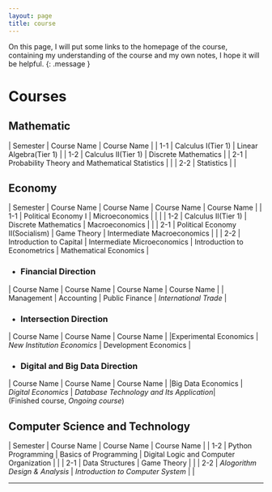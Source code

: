 ```yaml
---
layout: page
title: course
---
```

On this page, I will put some links to the homepage of the course, containing my understanding of the course and my own notes, I hope it will be helpful.
{: .message }   

# Courses  
## Mathematic     
| Semester | Course Name | Course Name |
| 1-1 | Calculus Ⅰ(Tier 1) | Linear Algebra(Tier 1) |
| 1-2 | Calculus Ⅱ(Tier 1) | Discrete Mathematics |
| 2-1 | Probability Theory and Mathematical Statistics | |
| 2-2 | Statistics | |    

## Economy    
| Semester | Course Name | Course Name | Course Name | Course Name |
| 1-1 | Political Economy Ⅰ | Microeconomics | | |
| 1-2 | Calculus Ⅱ(Tier 1) | Discrete Mathematics | Macroeconomics | |
| 2-1 | Political Economy Ⅱ(Socialism) | Game Theory | Intermediate Macroeconomics | |
| 2-2 | Introduction to Capital | Intermediate Microeconomics | Introduction to Econometrics | Mathematical Economics |    

* ### Financial Direction
| Course Name | Course Name | Course Name | Course Name |
| Management | Accounting | Public Finance | *International Trade* |   
* ### Intersection Direction
| Course Name | Course Name | Course Name |
|Experimental Economics | *New Institution Economics* | Development Economics |      
* ### Digital and Big Data Direction
| Course Name | Course Name | Course Name |
|Big Data Economics | *Digital Economics* | *Database Technology and Its Application*|    
 (Finished course, *Ongoing course*)     
 
## Computer Science and Technology       
| Semester | Course Name | Course Name | Course Name |
| 1-2 | Python Programming | Basics of Programming | Digital Logic and Computer Organization | |
| 2-1 | Data Structures | Game Theory | |
| 2-2 | *Alogorithm Design & Analysis* | *Introduction to Computer System* | |

  
     
---
